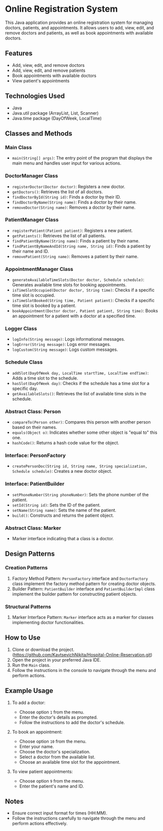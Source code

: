# Online Registration System

This Java application provides an online registration system for managing doctors, patients, and appointments. It allows users to add, view, edit, and remove doctors and patients, as well as book appointments with available doctors.

## Features

- Add, view, edit, and remove doctors
- Add, view, edit, and remove patients
- Book appointments with available doctors
- View patient's appointments

## Technologies Used

- Java
- Java.util package (ArrayList, List, Scanner)
- Java.time package (DayOfWeek, LocalTime)


## Classes and Methods

### Main Class
- `main(String[] args)`: The entry point of the program that displays the main menu and handles user input for various actions.

### DoctorManager Class
- `registerDoctor(Doctor doctor)`: Registers a new doctor.
- `getDoctors()`: Retrieves the list of all doctors.
- `findDoctorById(String id)`: Finds a doctor by their ID.
- `findDoctorByName(String name)`: Finds a doctor by their name.
- `removeDoctor(String name)`: Removes a doctor by their name.

### PatientManager Class
- `registerPatient(Patient patient)`: Registers a new patient.
- `getPatients()`: Retrieves the list of all patients.
- `findPatientByName(String name)`: Finds a patient by their name.
- `findPatientByNameAndId(String name, String id)`: Finds a patient by their name and ID.
- `removePatient(String name)`: Removes a patient by their name.

### AppointmentManager Class
- `generateAvailableTimeSlots(Doctor doctor, Schedule schedule)`: Generates available time slots for booking appointments.
- `isTimeSlotOccupied(Doctor doctor, String time)`: Checks if a specific time slot is occupied.
- `isTimeSlotBooked(String time, Patient patient)`: Checks if a specific time slot is booked by a patient.
- `bookAppointment(Doctor doctor, Patient patient, String time)`: Books an appointment for a patient with a doctor at a specified time.

### Logger Class
- `logInfo(String message)`: Logs informational messages.
- `logError(String message)`: Logs error messages.
- `logCustom(String message)`: Logs custom messages.

### Schedule Class
- `addSlot(DayOfWeek day, LocalTime startTime, LocalTime endTime)`: Adds a time slot to the schedule.
- `hasSlot(DayOfWeek day)`: Checks if the schedule has a time slot for a specific day.
- `getAvailableSlots()`: Retrieves the list of available time slots in the schedule.

### Abstract Class: Person
- `compareTo(Person other)`: Compares this person with another person based on their names.
- `equals(Object o)`: Indicates whether some other object is "equal to" this one.
- `hashCode()`: Returns a hash code value for the object.

### Interface: PersonFactory
- `createPersonDoc(String id, String name, String specialization, Schedule schedule)`: Creates a new doctor object.

### Interface: PatientBuilder
- `setPhoneNumber(String phoneNumber)`: Sets the phone number of the patient.
- `setId(String id)`: Sets the ID of the patient.
- `setName(String name)`: Sets the name of the patient.
- `build()`: Constructs and returns the patient object.

### Abstract Class: Marker
- Marker interface indicating that a class is a doctor.

## Design Patterns

### Creation Patterns
1. Factory Method Pattern: `PersonFactory` interface and `DoctorFactory` class implement the factory method pattern for creating doctor objects.
2. Builder Pattern: `PatientBuilder` interface and `PatientBuilderImpl` class implement the builder pattern for constructing patient objects.

### Structural Patterns
1. Marker Interface Pattern: `Marker` interface acts as a marker for classes implementing doctor functionalities.

## How to Use

1. Clone or download the project. (https://github.com/KavtsevichNikita/Hospital-Online-Reservation.git)
2. Open the project in your preferred Java IDE.
3. Run the `Main` class.
4. Follow the instructions in the console to navigate through the menu and perform actions.

## Example Usage

1. To add a doctor:
   - Choose option `1` from the menu.
   - Enter the doctor's details as prompted.
   - Follow the instructions to add the doctor's schedule.

2. To book an appointment:
   - Choose option `10` from the menu.
   - Enter your name.
   - Choose the doctor's specialization.
   - Select a doctor from the available list.
   - Choose an available time slot for the appointment.

3. To view patient appointments:
   - Choose option `9` from the menu.
   - Enter the patient's name and ID.

## Notes

- Ensure correct input format for times (HH:MM).
- Follow the instructions carefully to navigate through the menu and perform actions effectively.
